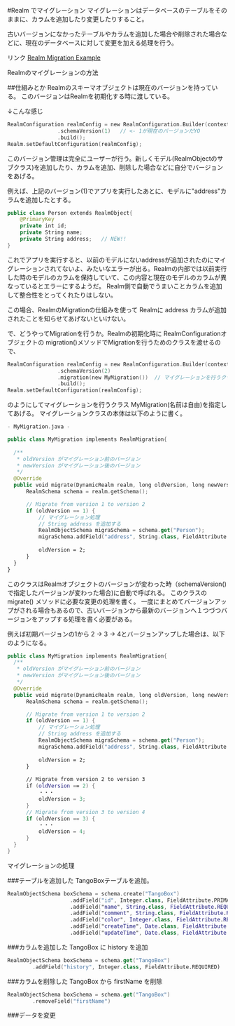 #Realm でマイグレーション
マイグレーションはデータベースのテーブルをそのままに、カラムを追加したり変更したりすること。

古いバージョンになかったテーブルやカラムを追加した場合や削除された場合などに、現在のデータベースに対して変更を加える処理を行う。


リンク
[Realm Migration Example](https://github.com/realm/realm-java/blob/master/examples/migrationExample/src/main/java/io/realm/examples/realmmigrationexample/model/Migration.java)

Realmのマイグレーションの方法

##仕組みとか
Realmのスキーマオブジェクトは現在のバージョンを持っている。
このバージョンはRealmを初期化する時に渡している。

↓こんな感じ

```swift
RealmConfiguration realmConfig = new RealmConfiguration.Builder(context)
                .schemaVersion(1)   // <- 1が現在のバージョンだYO
                .build();
Realm.setDefaultConfiguration(realmConfig);
```

このバージョン管理は完全にユーザーが行う。新しくモデル(RealmObjectのサブクラス)を追加したり、カラムを追加、削除した場合などに自分でバージョンをあげる。

例えば、上記のバージョン(1)でアプリを実行したあとに、モデルに"address"カラムを追加したとする。

```swift
public class Person extends RealmObject{
    @PrimaryKey
    private int id;
    private String name;    
    private String address;   // NEW!!
}
```

これでアプリを実行すると、以前のモデルにないaddressが追加されたのにマイグレーションされてないよ、みたいなエラーが出る。Realmの内部では以前実行した時のモデルのカラムを保持していて、この内容と現在のモデルのカラムが異なっているとエラーにするようだ。
Realm側で自動でうまいことカラムを追加して整合性をとってくれたりはしない。

この場合、RealmのMigrationの仕組みを使って Realmに address カラムが追加されたことを知らせてあげないといけない。

で、どうやってMigrationを行うか。Realmの初期化時に RealmConfigurationオブジェクトの migration()メソッドでMigrationを行うためのクラスを渡せるので、

```swift
RealmConfiguration realmConfig = new RealmConfiguration.Builder(context)
                .schemaVersion(2)
                .migration(new MyMigration())  // マイグレーションを行うクラス指定
                .build();
Realm.setDefaultConfiguration(realmConfig);
```

のようにしてマイグレーションを行うクラス MyMigration(名前は自由)を指定してあげる。
マイグレーションクラスの本体は以下のように書く。

```swift
- MyMigration.java -

public class MyMigration implements RealmMigration{
  
  /**
   * oldVersion がマイグレーション前のバージョン
   * newVersion がマイグレーション後のバージョン
   */
  @Override
  public void migrate(DynamicRealm realm, long oldVersion, long newVersion) {
      RealmSchema schema = realm.getSchema();

      // Migrate from version 1 to version 2
      if (oldVersion == 1) {
          // マイグレーション処理 
          // String address を追加する
          RealmObjectSchema migraSchema = schema.get("Person");
          migraSchema.addField("address", String.class, FieldAttribute.REQUIRED);
          
          oldVersion = 2;
      }
  }
}
```

このクラスはRealmオブジェクトのバージョンが変わった時（schemaVersion()で指定したバージョンが変わった場合)に自動で呼ばれる。
このクラスの migrate() メソッドに必要な変更の処理を書く。
一度にまとめてバージョンアップがされる場合もあるので、古いバージョンから最新のバージョンへ１つづつバージョンをアップする処理を書く必要がある。

例えば初期バージョンの1から 2 -> 3 -> 4とバージョンアップした場合は、以下のようになる。

```swift
public class MyMigration implements RealmMigration{
  /**
   * oldVersion がマイグレーション前のバージョン
   * newVersion がマイグレーション後のバージョン
   */
  @Override
  public void migrate(DynamicRealm realm, long oldVersion, long newVersion) {
      RealmSchema schema = realm.getSchema();

      // Migrate from version 1 to version 2
      if (oldVersion == 1) {
          // マイグレーション処理 
          // String address を追加する
          RealmObjectSchema migraSchema = schema.get("Person");
          migraSchema.addField("address", String.class, FieldAttribute.REQUIRED);
          
          oldVersion = 2;
      }
      
      // Migrate from version 2 to version 3
      if (oldVersion == 2) {
          ・・・
          oldVersion = 3;
      }
      // Migrate from version 3 to version 4
      if (oldVersion == 3) {
          ・・・
          oldVersion = 4;
      }
  }
}
```

マイグレーションの処理

###テーブルを追加した
TangoBoxテーブルを追加。

```swift
RealmObjectSchema boxSchema = schema.create("TangoBox")
                    .addField("id", Integer.class, FieldAttribute.PRIMARY_KEY)
                    .addField("name", String.class, FieldAttribute.REQUIRED)
                    .addField("comment", String.class, FieldAttribute.REQUIRED)
                    .addField("color", Integer.class, FieldAttribute.REQUIRED)
                    .addField("createTime", Date.class, FieldAttribute.REQUIRED)
                    .addField("updateTime", Date.class, FieldAttribute.REQUIRED);
```

###カラムを追加した
TangoBox に history を追加

```swift
RealmObjectSchema boxSchema = schema.get("TangoBox")
        .addField("history", Integer.class, FieldAttribute.REQUIRED)
```

###カラムを削除した
TangoBox から firstName を削除

```swift
RealmObjectSchema boxSchema = schema.get("TangoBox")
        .removeField("firstName")

```

###データを変更